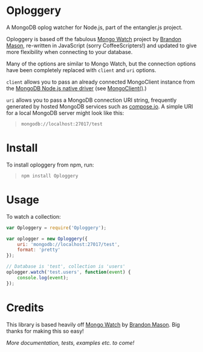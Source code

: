 Oploggery
=========

A MongoDB oplog watcher for Node.js, part of the entangler.js project.

Oploggery is based off the fabulous [Mongo Watch](https://github.com/TorchlightSoftware/mongo-watch) project by [Brandon Mason](https://github.com/bitmage), re-written in JavaScript (sorry CoffeeScripters!) and updated to give more flexibility when connecting to your database.

Many of the options are similar to Mongo Watch, but the connection options have been completely replaced with `client` and `uri` options.  

`client` allows you to pass an already connected MongoClient instance from the [MongoDB Node.js native driver](https://github.com/mongodb/node-mongodb-native) (see [MongoClient()](http://mongodb.github.io/node-mongodb-native/api-generated/mongoclient.html).)

`uri` allows you to pass a MongoDB connection URI string, frequently generated by hosted MongoDB services such as [compose.io](http://compose.io/).  A simple URI for a local MongoDB server might look like this:

> `mongodb://localhost:27017/test`

# Install

To install oploggery from npm, run: 

> `npm install Oploggery`

# Usage

To watch a collection:

```JavaScript
var Oploggery = require('Oploggery');

var oplogger = new Oploggery({
	uri: 'mongodb://localhost:27017/test',
	format: 'pretty'
});

// Database is 'test', collection is 'users'
oplogger.watch('test.users', function(event) {
	console.log(event);
});
```

# Credits

This library is based heavily off [Mongo Watch](https://github.com/TorchlightSoftware/mongo-watch) by [Brandon Mason](https://github.com/bitmage).  Big thanks for making this so easy!

*More documentation, tests, examples etc. to come!*
